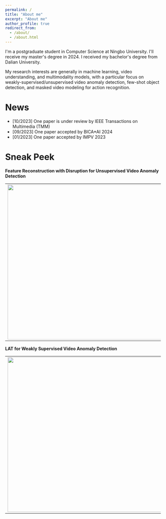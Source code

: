 ```yaml
---
permalink: /
title: "About me"
excerpt: "About me"
author_profile: true
redirect_from: 
  - /about/
  - /about.html
---
```


I'm a postgraduate student in Computer Science at Ningbo University. I'll receive my master's degree in 2024. I received my bachelor's degree from Dalian University.

My research interests are generally in machine learning, video understanding, and multimodality models, with a particular focus on weakly-supervised/unsupervised video anomaly detection, few-shot object detection, and masked video modeling for action recognition.

News
======
* [10/2023] One paper is under review by IEEE Transactions on Multimedia (TMM)
* [09/2023] One paper accepted by BICA*AI 2024
* [01/2023] One paper accepted by IMPV 2023

Sneak Peek
======
**Feature Reconstruction with Disruption for Unsupervised Video Anomaly Detection**

<table>
    <tr>
        <td ><center><img src="https://tcc-power.github.io/images/FRD-UVAD-1.png" width=500/></center></td>
        <td ><center><img src="https://tcc-power.github.io/images/FRD-UVAD-2.PNG" width=500/></center></td>
    </tr>
</table>



**LAT for Weakly Supervised Video Anomaly Detection**
<table>
    <tr>
        <td ><center><img src="https://tcc-power.github.io/images/LAT-1.png" width=500/></center></td>
        <td ><center><img src="https://tcc-power.github.io/images/LAT-2.png" width=500/></center></td>
    </tr>
</table>

